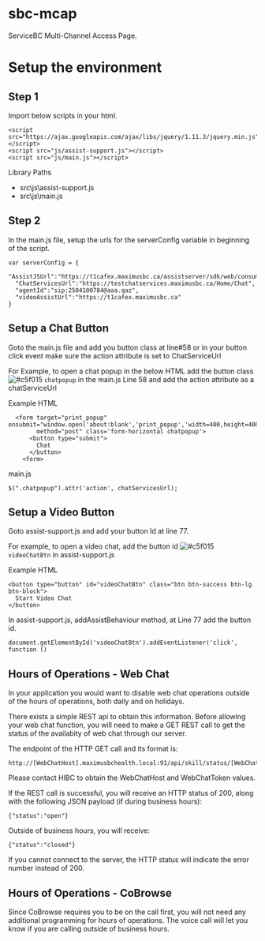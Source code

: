 # sbc-mcap
ServiceBC Multi-Channel Access Page.

# Setup the environment

## Step 1
	
Import below scripts in your html.
	
    <script src="https://ajax.googleapis.com/ajax/libs/jquery/1.11.3/jquery.min.js"></script>
    <script src="js/assist-support.js"></script>    
    <script src="js/main.js"></script>

Library Paths

* src\js\assist-support.js
* src\js\main.js

## Step 2
	
In the main.js file, setup the urls for the serverConfig variable in beginning of the script. 

    var serverConfig = {
      "AssistJSUrl":"https://t1cafex.maximusbc.ca/assistserver/sdk/web/consumer/assist.js",
      "ChatServicesUrl":"https://testchatservices.maximusbc.ca/Home/Chat",
      "agentId":"sip:2504100784@aaa.qaz",
      "videoAssistUrl":"https://t1cafex.maximusbc.ca"
    }
	
## Setup a Chat Button

Goto the main.js file and add you button class at line#58 or in your button click event make sure the action attribute is set to ChatServiceUrl
	
For Example, to open a chat popup in the below HTML add the button class 
![#c5f015](https://placehold.it/15/c5f015/000000?text=+) `chatpopup` in the main.js Line 58 and add the action attribute as a chatServiceUrl

Example HTML
    
      <form target="print_popup" onsubmit="window.open('about:blank','print_popup','width=400,height=400');" 
            method="post" class='form-horizontal chatpopup'>
          <button type="submit">
            Chat
          </button>
        <form>
	

main.js 
	
    $(".chatpopup").attr('action', chatServicesUrl);
	
## Setup a Video Button

Goto assist-support.js and add your button Id at line 77.  
	
For example, to open a video chat, add the button id ![#c5f015](https://placehold.it/15/c5f015/000000?text=+) `videoChatBtn` in assist-support.js

Example HTML
	
    <button type="button" id="videoChatBtn" class="btn btn-success btn-lg btn-block">
      Start Video Chat
    </button>

In assist-support.js, addAssistBehaviour method, at Line 77 add the button id.
	
    document.getElementById('videoChatBtn').addEventListener('click', function () 

## Hours of Operations - Web Chat

In your application you would want to disable web chat operations outside of the hours of operations, both daily and on holidays.

There exists a simple REST api to obtain this information.  Before allowing your web chat function, you will need to make a GET REST call to get the status of the availabity of web chat through our server.

The endpoint of the HTTP GET call and its format is:

    http://[WebChatHost].maximusbchealth.local:91/api/skill/status/[WebChatToken]
    
Please contact HIBC to obtain the WebChatHost and WebChatToken values.

If the REST call is successful, you will receive an HTTP status of 200, along with the following JSON payload (if during business hours):

    {"status":"open"}
    
Outside of business hours, you will receive:

    {"status":"closed"}

If you cannot connect to the server, the HTTP status will indicate the error number instead of 200.

## Hours of Operations - CoBrowse

Since CoBrowse requires you to be on the call first, you will not need any additional programming for hours of operations.  The voice call will let you know if you are calling outside of business hours.

